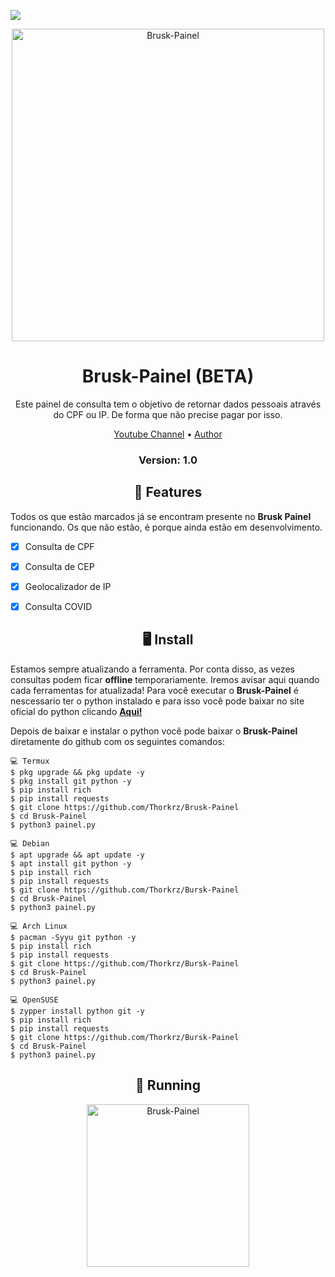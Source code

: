 <p>
<img src= "https://camo.githubusercontent.com/71b837571c48af3aa60a73dbc9d5936aa359d78efbfa8a6743cbbbc16b80ef4d/68747470733a2f2f63646e2e646973636f72646170702e636f6d2f6174746163686d656e74732f3830353930323039333930363630383138362f3830353931333937323533353539303932322f74656e6f722e676966"/>
</p>

<p align="center" ><img alt="Brusk-Painel" src="https://github.com/Thorkrz/brusk-ne-vida/blob/main/brusk_img.jpg"width=500></p>

<h1 align="center">Brusk-Painel (BETA)</h1>
<p align="center">

  

  <p align="center">
    Este painel de consulta tem o objetivo de retornar dados pessoais através do CPF ou IP. De forma que não precise pagar por isso.
  </p>
</p> 




<p align="center">
  <a href="https://www.youtube.com/channel/UCwaJ7N2g1yP8bqzubB6AxNw">Youtube Channel</a> •
  <a href="https://github.com/Thorkrz">Author</a> 
</p>

<h3><p align="center">Version: 1.0</p></h3>
 
<h2 align="center">📆  Features</h2>

Todos os que estão marcados já se encontram presente no **Brusk Painel** funcionando. 
Os que não estão, é porque ainda estão em desenvolvimento.

- [x] Consulta de CPF
- [x] Consulta de CEP
- [x] Geolocalizador de IP
- [x] Consulta COVID 



<h2 align="center">🖥 Install</h2>

Estamos sempre atualizando a ferramenta. Por conta disso, as vezes consultas podem ficar **offline** temporariamente. 
Iremos avisar aqui quando cada ferramentas for atualizada!
Para você executar o **Brusk-Painel** é nescessario ter o python instalado e para isso você pode baixar no site oficial do python clicando [**Aqui!**](https://www.python.org/downloads/)

Depois de baixar e instalar o python você pode baixar o **Brusk-Painel** diretamente do github com os seguintes comandos:

```
💻 Termux
$ pkg upgrade && pkg update -y
$ pkg install git python -y
$ pip install rich 
$ pip install requests
$ git clone https://github.com/Thorkrz/Brusk-Painel
$ cd Brusk-Painel
$ python3 painel.py

💻 Debian
$ apt upgrade && apt update -y
$ apt install git python -y
$ pip install rich 
$ pip install requests
$ git clone https://github.com/Thorkrz/Bursk-Painel
$ cd Brusk-Painel
$ python3 painel.py

💻 Arch Linux
$ pacman -Syyu git python -y
$ pip install rich 
$ pip install requests
$ git clone https://github.com/Thorkrz/Bursk-Painel
$ cd Brusk-Painel
$ python3 painel.py

💻 OpenSUSE
$ zypper install python git -y
$ pip install rich 
$ pip install requests
$ git clone https://github.com/Thorkrz/Bursk-Painel
$ cd Brusk-Painel
$ python3 painel.py
```

<p align="center" >
  <h2 align="center">🚀 Running</h2>
  <p align="center" >
  <img alt="Brusk-Painel" src="https://github.com/Thorkrz/PortScanner/blob/main/Port_run.jpeg" width=260>
</p>


 





